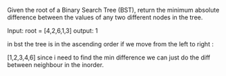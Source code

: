 Given the root of a Binary Search Tree (BST), return the minimum absolute difference between
the values of any two different nodes in the tree.

Input: root = [4,2,6,1,3]
output: 1

in bst the tree is in the ascending order if we move from the left to right :

[1,2,3,4,6]
since i need to find the min difference we can just do the diff between neighbour in the inorder.
